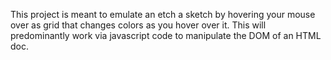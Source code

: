 This project is meant to emulate an etch a sketch by hovering your mouse over
as grid that changes colors as you hover over it. This will predominantly
work via javascript code to manipulate the DOM of an HTML doc. 
